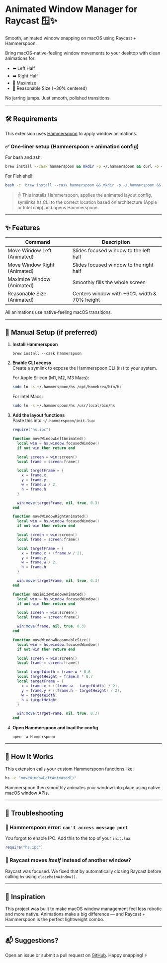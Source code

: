 # Animated Window Manager for Raycast 🪟✨

Smooth, animated window snapping on macOS using Raycast + Hammerspoon.

Bring macOS-native-feeling window movements to your desktop with clean animations for:

- ⬅️ Left Half
- ➡️ Right Half
- 🔳 Maximize
- 💬 Reasonable Size (~30% centered)

No jarring jumps. Just smooth, polished transitions.

---

## 🛠️ Requirements

This extension uses [Hammerspoon](https://www.hammerspoon.org) to apply window animations.

### ✅ One-liner setup (Hammerspoon + animation config)

For bash and zsh:

```bash
brew install --cask hammerspoon && mkdir -p ~/.hammerspoon && curl -o ~/.hammerspoon/init.lua https://raw.githubusercontent.com/raycast/extensions/refs/heads/main/extensions/animated-window-manager/hammerspoon/init.lua && (if [[ $(uname -m) == 'arm64' ]]; then sudo ln -s ~/.hammerspoon/hs /opt/homebrew/bin/hs; else sudo ln -s ~/.hammerspoon/hs /usr/local/bin/hs; fi) && open -a Hammerspoon
```

For Fish shell:

```bash
bash -c 'brew install --cask hammerspoon && mkdir -p ~/.hammerspoon && curl -o ~/.hammerspoon/init.lua https://raw.githubusercontent.com/raycast/extensions/refs/heads/main/extensions/animated-window-manager/hammerspoon/init.lua && if [[ $(uname -m) == "arm64" ]]; then sudo ln -sf ~/.hammerspoon/hs /opt/homebrew/bin/hs; else sudo ln -sf ~/.hammerspoon/hs /usr/local/bin/hs; fi && open -a Hammerspoon'
```

> ☝️ This installs Hammerspoon, applies the animated layout config, symlinks hs CLI to the correct location based on architecture (Apple or Intel chip) and opens Hammerspoon.

---

## ✨ Features

| Command                      | Description                                 |
| ---------------------------- | ------------------------------------------- |
| Move Window Left (Animated)  | Slides focused window to the left half      |
| Move Window Right (Animated) | Slides focused window to the right half     |
| Maximize Window (Animated)   | Smoothly fills the whole screen             |
| Reasonable Size (Animated)   | Centers window with ~60% width & 70% height |

All animations use native-feeling macOS transitions.

---

## 💾 Manual Setup (if preferred)

1. **Install Hammerspoon**

   ```
   brew install --cask hammerspoon
   ```

2. **Enable CLI access**  
   Create a symlink to expose the Hammerspoon CLI (`hs`) to your system.

   For Apple Silicon (M1, M2, M3 Macs):

   ```bash
   sudo ln -s ~/.hammerspoon/hs /opt/homebrew/bin/hs
   ```

   For Intel Macs:

   ```bash
   sudo ln -s ~/.hammerspoon/hs /usr/local/bin/hs
   ```

3. **Add the layout functions**  
   Paste this into `~/.hammerspoon/init.lua`:

   ```lua
   require("hs.ipc")

   function moveWindowLeftAnimated()
     local win = hs.window.focusedWindow()
     if not win then return end

     local screen = win:screen()
     local frame = screen:frame()

     local targetFrame = {
       x = frame.x,
       y = frame.y,
       w = frame.w / 2,
       h = frame.h
     }

     win:move(targetFrame, nil, true, 0.3)
   end

   function moveWindowRightAnimated()
     local win = hs.window.focusedWindow()
     if not win then return end

     local screen = win:screen()
     local frame = screen:frame()

     local targetFrame = {
       x = frame.x + (frame.w / 2),
       y = frame.y,
       w = frame.w / 2,
       h = frame.h
     }

     win:move(targetFrame, nil, true, 0.3)
   end

   function maximizeWindowAnimated()
     local win = hs.window.focusedWindow()
     if not win then return end

     local screen = win:screen()
     local frame = screen:frame()

     win:move(frame, nil, true, 0.3)
   end

   function moveWindowReasonableSize()
     local win = hs.window.focusedWindow()
     if not win then return end

     local screen = win:screen()
     local frame = screen:frame()

     local targetWidth = frame.w * 0.6
     local targetHeight = frame.h * 0.7
     local targetFrame = {
       x = frame.x + ((frame.w - targetWidth) / 2),
       y = frame.y + ((frame.h - targetHeight) / 2),
       w = targetWidth,
       h = targetHeight
     }

     win:move(targetFrame, nil, true, 0.3)
   end
   ```

4. **Open Hammerspoon and load the config**

   ```
   open -a Hammerspoon
   ```

---

## 🚀 How It Works

This extension calls your custom Hammerspoon functions like:

```bash
hs -c "moveWindowLeftAnimated()"
```

Hammerspoon then smoothly animates your window into place using native macOS window APIs.

---

## 🧪 Troubleshooting

### 🔸 Hammerspoon error: `can't access message port`

You forgot to enable IPC. Add this to the top of your `init.lua`:

```lua
require("hs.ipc")
```

### 🔸 Raycast moves _itself_ instead of another window?

Raycast was focused. We fixed that by automatically closing Raycast before calling `hs` using `closeMainWindow()`.

---

## 🧠 Inspiration

This project was built to make macOS window management feel less robotic and more native. Animations make a big difference — and Raycast + Hammerspoon is the perfect lightweight combo.

---

## 📬 Suggestions?

Open an issue or submit a pull request on [GitHub](https://github.com/raycast/extensions/tree/main/extensions/animated-window-manager). Happy snapping! ⚡️
